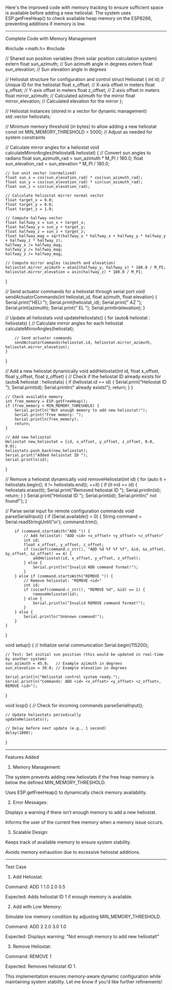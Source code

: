 Here's the improved code with memory tracking to ensure sufficient space is available before adding a new heliostat. The system uses ESP.getFreeHeap() to check available heap memory on the ESP8266, preventing additions if memory is low.


---

Complete Code with Memory Management

#include <math.h>
#include <vector>

// Shared sun position variables (from solar position calculation system)
extern float sun_azimuth;   // Sun azimuth angle in degrees
extern float sun_elevation; // Sun elevation angle in degrees

// Heliostat structure for configuration and control
struct Heliostat {
    int id;          // Unique ID for the heliostat
    float x_offset;  // X-axis offset in meters
    float y_offset;  // Y-axis offset in meters
    float z_offset;  // Z-axis offset in meters
    float mirror_azimuth;    // Calculated azimuth for the mirror
    float mirror_elevation;  // Calculated elevation for the mirror
};

// Heliostat instances (stored in a vector for dynamic management)
std::vector<Heliostat> heliostats;

// Minimum memory threshold (in bytes) to allow adding a new heliostat
const int MIN_MEMORY_THRESHOLD = 5000; // Adjust as needed for system constraints

// Calculate mirror angles for a heliostat
void calculateMirrorAngles(Heliostat& heliostat) {
    // Convert sun angles to radians
    float sun_azimuth_rad = sun_azimuth * M_PI / 180.0;
    float sun_elevation_rad = sun_elevation * M_PI / 180.0;

    // Sun unit vector (normalized)
    float sun_x = cos(sun_elevation_rad) * cos(sun_azimuth_rad);
    float sun_y = cos(sun_elevation_rad) * sin(sun_azimuth_rad);
    float sun_z = sin(sun_elevation_rad);

    // Calculate heliostat mirror normal vector
    float target_x = 0.0;
    float target_y = 0.0;
    float target_z = 1.0;

    // Compute halfway vector
    float halfway_x = sun_x + target_x;
    float halfway_y = sun_y + target_y;
    float halfway_z = sun_z + target_z;
    float halfway_mag = sqrt(halfway_x * halfway_x + halfway_y * halfway_y + halfway_z * halfway_z);
    halfway_x /= halfway_mag;
    halfway_y /= halfway_mag;
    halfway_z /= halfway_mag;

    // Compute mirror angles (azimuth and elevation)
    heliostat.mirror_azimuth = atan2(halfway_y, halfway_x) * 180.0 / M_PI;
    heliostat.mirror_elevation = asin(halfway_z) * 180.0 / M_PI;
}

// Send actuator commands for a heliostat through serial port
void sendActuatorCommands(int heliostat_id, float azimuth, float elevation) {
    Serial.print("HELI ");
    Serial.print(heliostat_id);
    Serial.print(" AZ ");
    Serial.print(azimuth);
    Serial.print(" EL ");
    Serial.println(elevation);
}

// Update all heliostats
void updateHeliostats() {
    for (auto& heliostat : heliostats) {
        // Calculate mirror angles for each heliostat
        calculateMirrorAngles(heliostat);

        // Send actuator commands
        sendActuatorCommands(heliostat.id, heliostat.mirror_azimuth, heliostat.mirror_elevation);
    }
}

// Add a new heliostat dynamically
void addHeliostat(int id, float x_offset, float y_offset, float z_offset) {
    // Check if the heliostat ID already exists
    for (auto& heliostat : heliostats) {
        if (heliostat.id == id) {
            Serial.print("Heliostat ID ");
            Serial.print(id);
            Serial.println(" already exists!");
            return;
        }
    }

    // Check available memory
    int free_memory = ESP.getFreeHeap();
    if (free_memory < MIN_MEMORY_THRESHOLD) {
        Serial.println("Not enough memory to add new heliostat!");
        Serial.print("Free memory: ");
        Serial.println(free_memory);
        return;
    }

    // Add new heliostat
    Heliostat new_heliostat = {id, x_offset, y_offset, z_offset, 0.0, 0.0};
    heliostats.push_back(new_heliostat);
    Serial.print("Added heliostat ID ");
    Serial.println(id);
}

// Remove a heliostat dynamically
void removeHeliostat(int id) {
    for (auto it = heliostats.begin(); it != heliostats.end(); ++it) {
        if (it->id == id) {
            heliostats.erase(it);
            Serial.print("Removed heliostat ID ");
            Serial.println(id);
            return;
        }
    }
    Serial.print("Heliostat ID ");
    Serial.print(id);
    Serial.println(" not found!");
}

// Parse serial input for remote configuration commands
void parseSerialInput() {
    if (Serial.available() > 0) {
        String command = Serial.readStringUntil('\n');
        command.trim();

        if (command.startsWith("ADD ")) {
            // Add heliostat: "ADD <id> <x_offset> <y_offset> <z_offset>"
            int id;
            float x_offset, y_offset, z_offset;
            if (sscanf(command.c_str(), "ADD %d %f %f %f", &id, &x_offset, &y_offset, &z_offset) == 4) {
                addHeliostat(id, x_offset, y_offset, z_offset);
            } else {
                Serial.println("Invalid ADD command format!");
            }
        } else if (command.startsWith("REMOVE ")) {
            // Remove heliostat: "REMOVE <id>"
            int id;
            if (sscanf(command.c_str(), "REMOVE %d", &id) == 1) {
                removeHeliostat(id);
            } else {
                Serial.println("Invalid REMOVE command format!");
            }
        } else {
            Serial.println("Unknown command!");
        }
    }
}

void setup() {
    // Initialize serial communication
    Serial.begin(115200);

    // Test: Set initial sun position (this would be updated in real-time by another system)
    sun_azimuth = 45.0;   // Example azimuth in degrees
    sun_elevation = 30.0; // Example elevation in degrees

    Serial.println("Heliostat control system ready.");
    Serial.println("Commands: ADD <id> <x_offset> <y_offset> <z_offset>, REMOVE <id>");
}

void loop() {
    // Check for incoming commands
    parseSerialInput();

    // Update heliostats periodically
    updateHeliostats();

    // Delay before next update (e.g., 1 second)
    delay(1000);
}


---

Features Added

1. Memory Management:

The system prevents adding new heliostats if the free heap memory is below the defined MIN_MEMORY_THRESHOLD.

Uses ESP.getFreeHeap() to dynamically check memory availability.



2. Error Messages:

Displays a warning if there isn’t enough memory to add a new heliostat.

Informs the user of the current free memory when a memory issue occurs.



3. Scalable Design:

Keeps track of available memory to ensure system stability.

Avoids memory exhaustion due to excessive heliostat additions.





---

Test Case

1. Add Heliostat:

Command: ADD 1 1.0 2.0 0.5

Expected: Adds heliostat ID 1 if enough memory is available.



2. Add with Low Memory:

Simulate low memory condition by adjusting MIN_MEMORY_THRESHOLD.

Command: ADD 2 2.0 3.0 1.0

Expected: Displays warning: "Not enough memory to add new heliostat!"



3. Remove Heliostat:

Command: REMOVE 1

Expected: Removes heliostat ID 1.




This implementation ensures memory-aware dynamic configuration while maintaining system stability. Let me know if you'd like further refinements!

